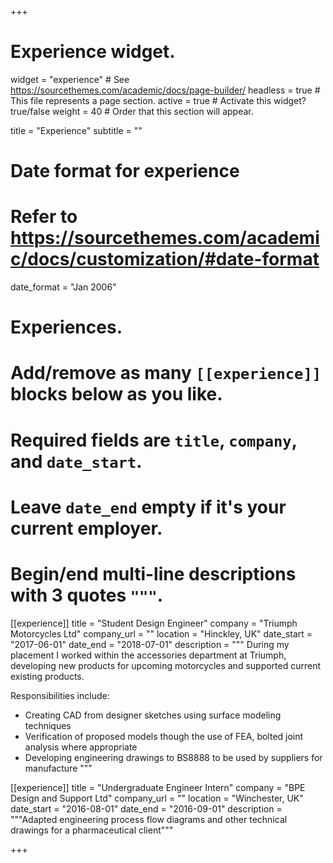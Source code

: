 +++
# Experience widget.
widget = "experience"  # See https://sourcethemes.com/academic/docs/page-builder/
headless = true  # This file represents a page section.
active = true  # Activate this widget? true/false
weight = 40  # Order that this section will appear.

title = "Experience"
subtitle = ""

# Date format for experience
#   Refer to https://sourcethemes.com/academic/docs/customization/#date-format
date_format = "Jan 2006"

# Experiences.
#   Add/remove as many `[[experience]]` blocks below as you like.
#   Required fields are `title`, `company`, and `date_start`.
#   Leave `date_end` empty if it's your current employer.
#   Begin/end multi-line descriptions with 3 quotes `"""`.
[[experience]]
  title = "Student Design Engineer"
  company = "Triumph Motorcycles Ltd"
  company_url = ""
  location = "Hinckley, UK"
  date_start = "2017-06-01"
  date_end = "2018-07-01"
  description = """
  During my placement I worked within the accessories department at Triumph,
  developing new products for upcoming motorcycles and supported current existing products.

  Responsibilities include:

  * Creating CAD from designer sketches using surface modeling techniques
  * Verification of proposed models though the use of FEA, bolted joint analysis where appropriate
  * Developing engineering drawings to BS8888 to be used by suppliers for manufacture
  """

[[experience]]
  title = "Undergraduate Engineer Intern"
  company = "BPE Design and Support Ltd"
  company_url = ""
  location = "Winchester, UK"
  date_start = "2016-08-01"
  date_end = "2016-09-01"
  description = """Adapted engineering process flow diagrams and other technical drawings for a pharmaceutical client"""

+++
